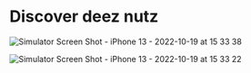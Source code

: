 # Discover deez nutz


![Simulator Screen Shot - iPhone 13 - 2022-10-19 at 15 33 38](https://user-images.githubusercontent.com/29899042/196787227-f9ba4ef5-1f69-4cfe-8c06-8c8d27ee9b1c.png)


![Simulator Screen Shot - iPhone 13 - 2022-10-19 at 15 33 22](https://user-images.githubusercontent.com/29899042/196787161-a1f6b2d4-b0c4-44d0-96f7-64bfcd69fd11.png)
